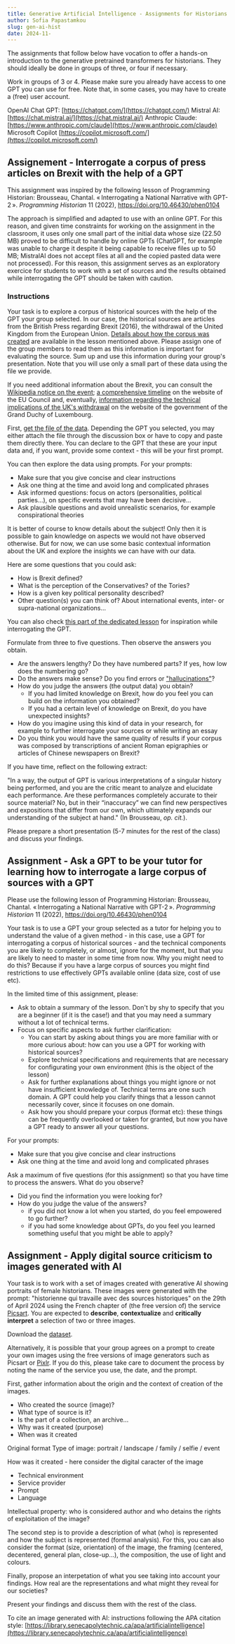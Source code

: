 ```yaml
--- 
title: Generative Artificial Intelligence - Assignments for Historians 
author: Sofia Papastamkou
slug: gen-ai-hist
date: 2024-11-
---
```

<!--
Machine learning: a branch of AI that deals with creating algorithms that learn (= evolve to get more efficient) when applied to (large) corpora of data. What these algorithms do: they predict, based on statistic probabilities sequences of words. This is based on word vectorisation/embedding: strings of text (words) converted into sets of numbers (vectors, embeddings).

An example: web search engines apply this once you enter a query (see screenshot of Google engine)

What is an algorithm: 

GPT for Generative Pre-Trained Transformer: an architecture of machine learning (basically, data and algorithms). It can read and treat all input data at once and gets better when trained with large corpora of data. Improved accuracy of outputs.  

Attention mechanism: a technique that allows the nural network to focus on specific parts of an input sequence. Done by assigning weights to different parts of input sequence. Most important parts = heighest weights 

AM different from sequence to sequence model: 1) passing more data to the decoder through he hidden state, that allow the decoder to have more context 2) add an extra step before producing the output  

Hidden state: input + past inputs (the memory of all inputs)  in a RNN (recurrent neural network)

GPT: an architecture of machine learning (basically, data and algorithms). It can read and treat all input data at once and gets better when trained with large corpora of data. Improved accuracy of outputs. Simply put: it can generate unique text (output data) when it receives a specific query/instruction/prompt. 

-->

The assignments that follow below have vocation to offer a hands-on introduction to the generative pretrained transformers for historians. They should ideally be done in groups of three, or four if necessary.

Work in groups of 3 or 4. Please make sure you already have access to one GPT you can use for free. Note that, in some cases, you may have to create a (free) user account. 

OpenAI Chat GPT: [https://chatgpt.com/](https://chatgpt.com/)
Mistral AI: [https://chat.mistral.ai/](https://chat.mistral.ai/)
Anthropic Claude: [https://www.anthropic.com/claude](https://www.anthropic.com/claude)
Microsoft Copilot [https://copilot.microsoft.com/](https://copilot.microsoft.com/)

## Assignement - Interrogate a corpus of press articles on Brexit with the help of a GPT 

This assignment was inspired by the following lesson of Programming Historian: Brousseau, Chantal. « Interrogating a National Narrative with GPT-2 ». *Programming Historian* 11 (2022), https://doi.org/10.46430/phen0104 

The approach is simplified and adapted to use with an online GPT. For this reason, and given time constraints for working on the assignment in the classroom, it uses only one small part of the initial data whose size (22.50 MB) proved to be difficult to handle by online GPTs (ChatGPT, for example was unable to charge it despite it being capable to receive files up to 50 MB; MistralAI does not accept files at all and the copied pasted data were not processed). For this reason, this assignment serves as an exploratory exercice for students to work with a set of sources and the results obtained while interrogating the GPT should be taken with caution. 

### Instructions

Your task is to explore a corpus of historical sources with the help of the GPT your group selected. In our case, the historical sources are articles from the British Press regarding Brexit (2016), the withdrawal of the United Kingdom from the European Union. [Details about how the corpus was created](https://programminghistorian.org/en/lessons/interrogating-national-narrative-gpt#dataset) are available in the lesson mentioned above. Please assign one of the group members to read them as this information is important for evaluating the source. Sum up and use this information during your group's presentation. Note that you will use only a small part of these data using the file we provide.

If you need additional information about the Brexit, you can consult the [Wikipedia notice on the event](https://en.wikipedia.org/wiki/Brexit); [a comprehensive timeline](https://www.consilium.europa.eu/en/brexit/) on the website of the EU Council and, eventually, [information regarding the technical implications of the UK's withdrawal](https://gouvernement.lu/en/dossiers/2019/brexit.html) on the website of the government of the Grand Duchy of Luxembourg.  

First, [get the file of the data](/assets/data/brexit-articles-small.txt). Depending the GPT you selected, you may either attach the file through the discussion box or have to copy and paste them directly there. You can declare to the GPT that these are your input data and, if you want, provide some context - this will be your first prompt. 

You can then explore the data using prompts. For your prompts: 

- Make sure that you give concise and clear instructions 
- Ask one thing at the time and avoid long and complicated phrases
- Ask informed questions: focus on actors (personalities, political parties...), on specific events that may have been decisive...
- Ask plausible questions and avoid unrealistic scenarios, for example conspirational theories

 It is better of course to know details about the subject! Only then it is possible to gain knowledge on aspects we would not have observed otherwise. But for now, we can use some basic contextual information about the UK and explore the insights we can have with our data. 


Here are some questions that you could ask: 
- How is Brexit defined? 
- What is the perception of the Conservatives? of the Tories?
- How is a given key political personality described? 
- Other question(s) you can think of? About international events, inter- or supra-national organizations... 

You can also check [this part of the dedicated lesson](https://programminghistorian.org/en/lessons/interrogating-national-narrative-gpt#interrogating-our-model) for inspiration while interrogating the GPT.   

Formulate from three to five questions. Then observe the answers you obtain. 
- Are the answers lengthy? Do they have numbered parts? If yes, how low does the numbering go? 
- Do the answers make sense? Do you find errors or ["hallucinations"](https://en.wikipedia.org/wiki/Hallucination_(artificial_intelligence))?
- How do you judge the answers (the output data) you obtain? 
	- If you had limited knowledge on Brexit, how do you feel you can build on the information you obtained? 
	- If you had a certain level of knowledge on Brexit, do you have unexpected insights? 
- How do you imagine using this kind of data in your research, for example to further interrogate your sources or while writing an essay
- Do you think you would have the same quality of results if your corpus was composed by transcriptions of ancient Roman epigraphies or articles of Chinese newspapers on Brexit?  

If you have time, reflect on the following extract:   

"In a way, the output of GPT is various interpretations of a singular history being performed, and you are the critic meant to analyze and elucidate each performance. Are these performances completely accurate to their source material? No, but in their “inaccuracy” we can find new perspectives and expositions that differ from our own, which ultimately expands our understanding of the subject at hand." (In Brousseau, *op. cit.*). 

Please prepare a short presentation (5-7 minutes for the rest of the class) and discuss your findings. 

## Assignment - Ask a GPT to be your tutor for learning how to interrogate a large corpus of sources with a GPT

Please use the following lesson of Programming Historian: Brousseau, Chantal. « Interrogating a National Narrative with GPT-2 ». *Programming Historian* 11 (2022), https://doi.org/10.46430/phen0104 

Your task is to use a GPT your group selected as a tutor for helping you to understand the value of a given method - in this case, use a GPT for interrogating a corpus of historical sources - and the technical components you are likely to completely, or almost, ignore for the moment, but that you are likely to need to master in some time from now. Why you might need to do this? Because if you have a large corpus of sources you might find restrictions to use effectively GPTs available online (data size, cost of use etc). 

In the limited time of this assignment, please: 

- Ask to obtain a summary of the lesson. Don't by shy to specify that you are a beginner (if it is the case!) and that you may need a summary without a lot of technical terms.   
- Focus on specific aspects to ask further clarification: 
	- You can start by asking about things you are more familiar with or more curious about: how can you use a GPT for working with historical sources? 
	- Explore technical specifications and requirements that are necessary for configurating your own environment (this is the object of the lesson)
	- Ask for further explanations about things you might ignore or not have insufficient knowledge of. Technical terms are one such domain. A GPT could help you clarify things that a lesson cannot necessarily cover, since it focuses on one domain. 
	- Ask how you should prepare your corpus (format etc): these things can be frequently overlooked or taken for granted, but now you have a GPT ready to answer all your questions.   

For your prompts: 

- Make sure that you give concise and clear instructions 
- Ask one thing at the time and avoid long and complicated phrases

Ask a maximum of five questions (for this assignment) so that you have time to process the answers. What do you observe? 
- Did you find the information you were looking for? 
- How do you judge the value of the answers? 
	- if you did not know a lot when you started, do you feel empowered to go further? 
	- if you had some knowledge about GPTs, do you feel you learned something useful that you might be able to apply?     

## Assignment - Apply digital source criticism to images generated with AI  

Your task is to work with a set of images created with generative AI showing portraits of female historians. These images were generated with the prompt: "historienne qui travaille avec des sources historiques" on the 29th of April 2024 using the French chapter of (the free version of) the service [Picsart](https://picsart.com/create). You are expected to **describe**, **contextualize** and **critically interpret** a selection of two or three images.

Download the [dataset](https://github.com/spapastamkou/unilux-courses/blob/main/assets/data/historienne.zip). 

Alternatively, it is possible that your group agrees on a prompt to create your own images using the free versions of image generators such as Picsart or [Pixlr](https://pixlr.com/). If you do this, please take care to document the process by noting the name of the service you use, the date, and the prompt. 

First, gather information about the origin and the context of creation of the images. 

- Who created the source (image)?
- What type of source is it? 
- Is the part of a collection, an archive... 
- Why was it created (purpose)
- When was it created

Original format 
Type of image: portrait / landscape / family / selfie / event 

How was it created - here consider the digital caracter of the image  
- Technical environment
- Service provider 
- Prompt 
- Language

Intellectual property: who is considered author and who detains the rights of exploitation of the image? 

The second step is to provide a description of what (who) is represented and how the subject is represented (formal analysis). For this, you can also consider the format (size, orientation) of the image, the framing (centered, decentered, general plan, close-up...), the composition, the use of light and colours. 

Finally, propose an interpetation of what you see taking into account your findings. How real are the representations and what might they reveal for our societies?

Present your findings and discuss them with the rest of the class.   


To cite an image generated with AI: instructions following the APA citation style: [https://library.senecapolytechnic.ca/apa/artificialintelligence](https://library.senecapolytechnic.ca/apa/artificialintelligence) 

<!-- https://www.lemonde.fr/campus/article/2016/05/25/conseils-pour-analyser-une-image_4926285_4401467.html -->
<!-- https://static.oc-static.com/prod/courses/files/analyser-une-image/Grille+Analyse.pdf  -->
<!-- https://www.archives.gov/education/lessons/worksheets/analyze-a-photograph-intermediate -->
<!-- https://pressbooks.library.yorku.ca/dhssinstructorsguide/chapter/historical-image-analysis/ -->
<!--digital object def https://dictionary.archivists.org/entry/digital-object.html#:~:text=%5BA%5D%20digital%20object%20is%20an,is%20expressed%20in%20digital%20form.-->